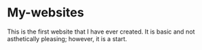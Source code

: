 # My-websites
This is the first website that I have ever created. It is basic and not asthetically pleasing; however, it is a start.
